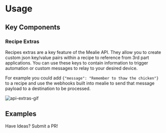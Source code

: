 # Usage

## Key Components
### Recipe Extras
Recipes extras are a key feature of the Mealie API. They allow you to create custom json key/value pairs within a recipe to reference from 3rd part applications. You can use these keys to contain information to trigger automation or custom messages to relay to your desired device. 

For example you could add `{"message": "Remember to thaw the chicken"}` to a recipe and use the webhooks built into mealie to send that message payload to a destination to be processed.

![api-extras-gif](../assets/gifs/api-extras.gif)


## Examples

Have Ideas? Submit a PR!